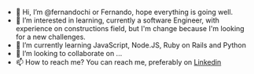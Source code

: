 - 👋 Hi, I’m @fernandochi or Fernando, hope everything is going well.
- 👀 I’m interested in learning, currently a software Engineer, with experience on constructions field, but I'm change because I'm looking for a new challenges. 
- 🌱 I’m currently learning JavaScript, Node.JS, Ruby on Rails and Python
- 💞️ I’m looking to collaborate on ...
- 📫 How to reach me? You can reach me, preferably on [Linkedin](https://www.linkedin.com/in/fernando-l-santos/)

<!---
fernandochi/fernandochi is a ✨ special ✨ repository because its `README.md` (this file) appears on your GitHub profile.
You can click the Preview link to take a look at your changes.
--->
